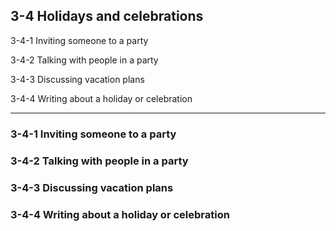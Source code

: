 ## 3-4 Holidays and celebrations

3-4-1 Inviting someone to a party

3-4-2 Talking with people in a party

3-4-3 Discussing vacation plans

3-4-4 Writing about a holiday or celebration

----

### 3-4-1 Inviting someone to a party

### 3-4-2 Talking with people in a party

### 3-4-3 Discussing vacation plans

### 3-4-4 Writing about a holiday or celebration